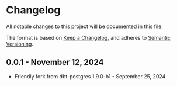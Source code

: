 # Changelog
All notable changes to this project will be documented in this file.

The format is based on [Keep a Changelog](https://keepachangelog.com/en/1.0.0/),
and adheres to [Semantic Versioning](https://semver.org/spec/v2.0.0.html).

## 0.0.1 - November 12, 2024

- Friendly fork from dbt-postgres 1.9.0-b1 - September 25, 2024
